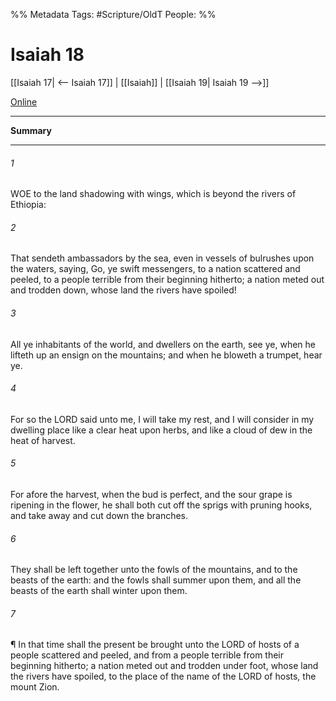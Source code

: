 

%% Metadata
Tags: #Scripture/OldT
People: 
%%
# Isaiah 18
[[Isaiah 17| <-- Isaiah 17]] | [[Isaiah]] | [[Isaiah 19| Isaiah 19 -->]]

[Online](https://churchofjesuschrist.org/study/scriptures/ot/isa/18?lang=eng)

---
__Summary__



---

###### 1
WOE to the land shadowing with wings, which is beyond the rivers of Ethiopia:
###### 2
That sendeth ambassadors by the sea, even in vessels of bulrushes upon the waters, saying, Go, ye swift messengers, to a nation scattered and peeled, to a people terrible from their beginning hitherto; a nation meted out and trodden down, whose land the rivers have spoiled!
###### 3
All ye inhabitants of the world, and dwellers on the earth, see ye, when he lifteth up an ensign on the mountains; and when he bloweth a trumpet, hear ye.
###### 4
For so the LORD said unto me, I will take my rest, and I will consider in my dwelling place like a clear heat upon herbs, and like a cloud of dew in the heat of harvest.
###### 5
For afore the harvest, when the bud is perfect, and the sour grape is ripening in the flower, he shall both cut off the sprigs with pruning hooks, and take away and cut down the branches.
###### 6
They shall be left together unto the fowls of the mountains, and to the beasts of the earth: and the fowls shall summer upon them, and all the beasts of the earth shall winter upon them.
###### 7
¶ In that time shall the present be brought unto the LORD of hosts of a people scattered and peeled, and from a people terrible from their beginning hitherto; a nation meted out and trodden under foot, whose land the rivers have spoiled, to the place of the name of the LORD of hosts, the mount Zion.



